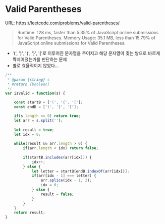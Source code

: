 # Valid Parentheses

URL: <https://leetcode.com/problems/valid-parentheses/>

> Runtime: 128 ms, faster than 5.35% of JavaScript online submissions for Valid Parentheses.
> Memory Usage: 35.1 MB, less than 15.79% of JavaScript online submissions for Valid Parentheses.


 - '(', ')', '{', '}', '['로 이루어진 문자열을 주어지고
 해당 문자열이 밎는 쌍으로 바르게 짝지어졌는가를 판단하는 문제
 - 별로 효율적이지 않았다...

````javascript
/**
 * @param {string} s
 * @return {boolean}
 */
var isValid = function(s) {

    const startB = ['(', '{', '['];
    const endB = [')', '}', ']'];

    if(s.length <= 0) return true;
    let arr = s.split('');
    
    let result = true;
    let idx = 0;
    
    while(result && arr.length > 0) {
        if(arr.length < idx) return false;
        
        if(startB.includes(arr[idx])) {
            idx++;
        } else {
            let letter = startB[endB.indexOf(arr[idx])];
            if(arr[idx - 1] === letter) {
                arr.splice(idx - 1, 2);
                idx = 0;
            } else {
                result = false;
            }
        }
    }
    return result;
}